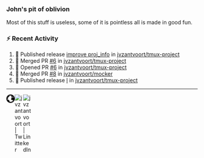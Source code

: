 ### John's pit of oblivion

Most of this stuff is useless, some of it is pointless all is made in good fun.

### :zap: Recent Activity

<!--START_SECTION:activity-->
1. 🚀 Published release [improve proj_info](https://github.com/jvzantvoort/tmux-project/releases/tag/tmux-project-0.3.6) in [jvzantvoort/tmux-project](https://github.com/jvzantvoort/tmux-project)
2. 🎉 Merged PR [#6](https://github.com/jvzantvoort/tmux-project/pull/6) in [jvzantvoort/tmux-project](https://github.com/jvzantvoort/tmux-project)
3. 💪 Opened PR [#6](https://github.com/jvzantvoort/tmux-project/pull/6) in [jvzantvoort/tmux-project](https://github.com/jvzantvoort/tmux-project)
4. 🎉 Merged PR [#8](https://github.com/jvzantvoort/mocker/pull/8) in [jvzantvoort/mocker](https://github.com/jvzantvoort/mocker)
5. 🚀 Published release [I](https://github.com/jvzantvoort/tmux-project/releases/tag/tmux-project-0.3.5) in [jvzantvoort/tmux-project](https://github.com/jvzantvoort/tmux-project)
<!--END_SECTION:activity-->

---

[<img align="left" alt="jvzantvoort.org" width="22px" src="https://raw.githubusercontent.com/iconic/open-iconic/master/svg/globe.svg" />][website]
[<img align="left" alt="jvzantvoort | Twitter" width="22px" src="https://cdn.jsdelivr.net/npm/simple-icons@v3/icons/twitter.svg" />][twitter]
[<img align="left" alt="jvzantvoort | LinkedIn" width="22px" src="https://cdn.jsdelivr.net/npm/simple-icons@v3/icons/linkedin.svg" />][linkedin]


[website]: https://vanzantvoort.org/
[twitter]: https://twitter.com/jvanzantvoort
[linkedin]: https://www.linkedin.com/in/johnvanzantvoort/
